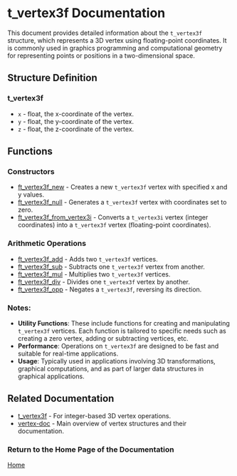 # t_vertex3f Documentation

This document provides detailed information about the `t_vertex3f` structure, which represents a 3D vertex using floating-point coordinates. It is commonly used in graphics programming and computational geometry for representing points or positions in a two-dimensional space.

## Structure Definition
### t_vertex3f
- `x` - float, the x-coordinate of the vertex.
- `y` - float, the y-coordinate of the vertex.
- `z` - float, the z-coordinate of the vertex.

## Functions

### Constructors
- [ft_vertex3f_new](./ft_vertex3f_new.md) - Creates a new `t_vertex3f` vertex with specified x and y values.
- [ft_vertex3f_null](./ft_vertex3f_null.md) - Generates a `t_vertex3f` vertex with coordinates set to zero.
- [ft_vertex3f_from_vertex3i](./ft_vertex3f_from_vertex3i.md) - Converts a `t_vertex3i` vertex (integer coordinates) into a `t_vertex3f` vertex (floating-point coordinates).

### Arithmetic Operations
- [ft_vertex3f_add](./ft_vertex3f_add.md) - Adds two `t_vertex3f` vertices.
- [ft_vertex3f_sub](./ft_vertex3f_sub.md) - Subtracts one `t_vertex3f` vertex from another.
- [ft_vertex3f_mul](./ft_vertex3f_mul.md) - Multiplies two `t_vertex3f` vertices.
- [ft_vertex3f_div](./ft_vertex3f_div.md) - Divides one `t_vertex3f` vertex by another.
- [ft_vertex3f_opp](./ft_vertex3f_opp.md) - Negates a `t_vertex3f`, reversing its direction.

### Notes:
- **Utility Functions**: These include functions for creating and manipulating `t_vertex3f` vertices. Each function is tailored to specific needs such as creating a zero vertex, adding or subtracting vertices, etc.
- **Performance**: Operations on `t_vertex3f` are designed to be fast and suitable for real-time applications.
- **Usage**: Typically used in applications involving 3D transformations, graphical computations, and as part of larger data structures in graphical applications.

## Related Documentation
- [t_vertex3f](./t_vertex3f.md) - For integer-based 3D vertex operations.
- [vertex-doc](../vertex-doc.md) - Main overview of vertex structures and their documentation.

### Return to the Home Page of the Documentation
[Home](../home.md)
